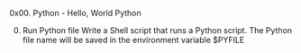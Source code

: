 0x00. Python - Hello, World
Python

0. Run Python file
Write a Shell script that runs a Python script.
The Python file name will be saved in the environment variable $PYFILE
